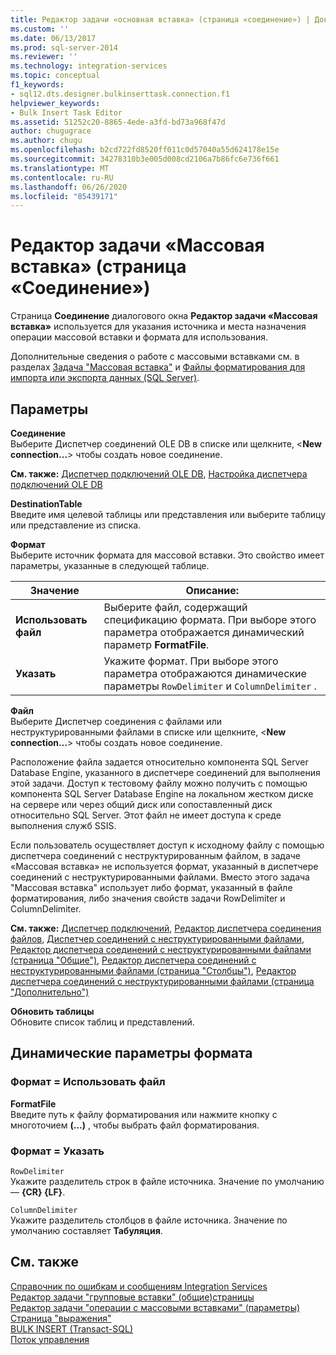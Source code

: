 ```yaml
---
title: Редактор задачи «основная вставка» (страница «соединение») | Документация Майкрософт
ms.custom: ''
ms.date: 06/13/2017
ms.prod: sql-server-2014
ms.reviewer: ''
ms.technology: integration-services
ms.topic: conceptual
f1_keywords:
- sql12.dts.designer.bulkinserttask.connection.f1
helpviewer_keywords:
- Bulk Insert Task Editor
ms.assetid: 51252c20-8865-4ede-a3fd-bd73a968f47d
author: chugugrace
ms.author: chugu
ms.openlocfilehash: b2cd722fd8520ff011c0d57040a55d624178e15e
ms.sourcegitcommit: 34278310b3e005d008cd2106a7b86fc6e736f661
ms.translationtype: MT
ms.contentlocale: ru-RU
ms.lasthandoff: 06/26/2020
ms.locfileid: "85439171"
---
```

# <a name="bulk-insert-task-editor-connection-page"></a>Редактор задачи «Массовая вставка» (страница «Соединение»)
  Страница **Соединение** диалогового окна **Редактор задачи «Массовая вставка»** используется для указания источника и места назначения операции массовой вставки и формата для использования.  
  
 Дополнительные сведения о работе с массовыми вставками см. в разделах [Задача "Массовая вставка"](control-flow/bulk-insert-task.md) и [Файлы форматирования для импорта или экспорта данных (SQL Server)](../relational-databases/import-export/format-files-for-importing-or-exporting-data-sql-server.md).  
  
## <a name="options"></a>Параметры  
 **Соединение**  
 Выберите Диспетчер соединений OLE DB в списке или щелкните, \<**New connection...**> чтобы создать новое соединение.  
  
 **См. также:** [Диспетчер подключений OLE DB](connection-manager/ole-db-connection-manager.md), [Настройка диспетчера подключений OLE DB](../../2014/integration-services/configure-ole-db-connection-manager.md)  
  
 **DestinationTable**  
 Введите имя целевой таблицы или представления или выберите таблицу или представление из списка.  
  
 **Формат**  
 Выберите источник формата для массовой вставки. Это свойство имеет параметры, указанные в следующей таблице.  
  
|Значение|Описание:|  
|-----------|-----------------|  
|**Использовать файл**|Выберите файл, содержащий спецификацию формата. При выборе этого параметра отображается динамический параметр **FormatFile**.|  
|**Указать**|Укажите формат. При выборе этого параметра отображаются динамические параметры `RowDelimiter` и `ColumnDelimiter` .|  
  
 **Файл**  
 Выберите Диспетчер соединения с файлами или неструктурированными файлами в списке или щелкните, \<**New connection...**> чтобы создать новое соединение.  
  
 Расположение файла задается относительно компонента SQL Server Database Engine, указанного в диспетчере соединений для выполнения этой задачи. Доступ к тестовому файлу можно получить с помощью компонента SQL Server Database Engine на локальном жестком диске на сервере или через общий диск или сопоставленный диск относительно SQL Server. Этот файл не имеет доступа к среде выполнения служб SSIS.  
  
 Если пользователь осуществляет доступ к исходному файлу с помощью диспетчера соединений с неструктурированным файлом, в задаче «Массовая вставка» не используется формат, указанный в диспетчере соединений с неструктурированными файлами. Вместо этого задача "Массовая вставка" использует либо формат, указанный в файле форматирования, либо значения свойств задачи RowDelimiter и ColumnDelimiter.  
  
 **См. также:** [Диспетчер подключений](connection-manager/file-connection-manager.md), [Редактор диспетчера соединения файлов](../../2014/integration-services/file-connection-manager-editor.md), [Диспетчер соединений с неструктурированными файлами](connection-manager/flat-file-connection-manager.md), [Редактор диспетчера соединений с неструктурированными файлами (страница "Общие")](general-page-of-integration-services-designers-options.md), [Редактор диспетчера соединений с неструктурированными файлами (страница "Столбцы")](../../2014/integration-services/flat-file-connection-manager-editor-columns-page.md), [Редактор диспетчера соединений с неструктурированными файлами (страница "Дополнительно")](../../2014/integration-services/flat-file-connection-manager-editor-advanced-page.md)  
  
 **Обновить таблицы**  
 Обновите список таблиц и представлений.  
  
## <a name="format-dynamic-options"></a>Динамические параметры формата  
  
### <a name="format--use-file"></a>Формат = Использовать файл  
 **FormatFile**  
 Введите путь к файлу форматирования или нажмите кнопку с многоточием **(...)** , чтобы выбрать файл форматирования.  
  
### <a name="format--specify"></a>Формат = Указать  
 `RowDelimiter`  
 Укажите разделитель строк в файле источника. Значение по умолчанию — **{CR} {LF}**.  
  
 `ColumnDelimiter`  
 Укажите разделитель столбцов в файле источника. Значение по умолчанию составляет **Табуляция**.  
  
## <a name="see-also"></a>См. также  
 [Справочник по ошибкам и сообщениям Integration Services](../../2014/integration-services/integration-services-error-and-message-reference.md)   
 [Редактор задачи "групповые вставки" &#40;общие&#41;страницы](../../2014/integration-services/bulk-insert-task-editor-general-page.md)   
 [Редактор задачи "операции с массовыми вставками" &#40;параметры&#41;](../../2014/integration-services/bulk-insert-task-editor-options-page.md)   
 [Страница "выражения"](expressions/expressions-page.md)   
 [BULK INSERT (Transact-SQL)](/sql/t-sql/statements/bulk-insert-transact-sql)   
 [Поток управления](control-flow/control-flow.md)  
  
  
